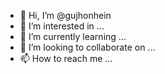 - 👋 Hi, I’m @gujhonhein
- 👀 I’m interested in ...
- 🌱 I’m currently learning ...
- 💞️ I’m looking to collaborate on ...
- 📫 How to reach me ...

<!---
gujhonhein/gujhonhein is a ✨ special ✨ repository because its `README.md` (this file) appears on your GitHub profile.
You can click the Preview link to take a look at your changes.
--->
